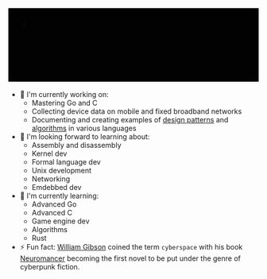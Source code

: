 <img src="https://github.com/claudemuller/terminal-typer/blob/master/assets/matrix.gif"/>

- 🔭 I'm currently working on:
  - Mastering Go and C
  - Collecting device data on mobile and fixed broadband networks
  - Documenting and creating examples of [design patterns](https://github.com/claudemuller/design-patterns) and [algorithms](https://github.com/claudemuller/algorithms) in various languages
- 🚀 I'm looking forward to learning about:
  - Assembly and disassembly
  - Kernel dev
  - Formal language dev
  - Unix development
  - Networking
  - Emdebbed dev
- 🌱 I'm currently learning:
  - Advanced Go
  - Advanced C
  - Game engine dev
  - Algorithms
  - Rust
- ⚡ Fun fact: [William Gibson](https://en.wikipedia.org/wiki/William_Gibson) coined the term `cyberspace` with his book [Neuromancer](https://en.wikipedia.org/wiki/Neuromancer) becoming the first novel to be put under the genre of cyberpunk fiction.
